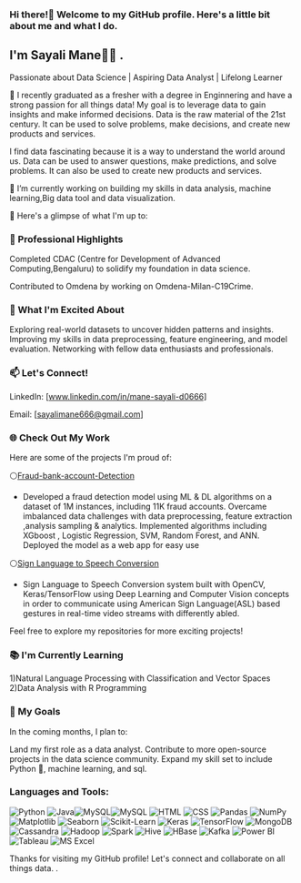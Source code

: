### Hi there!👋 Welcome to my GitHub profile. Here's a little bit about me and what I do. 
## I'm Sayali Mane🧑‍🎓 .
Passionate about Data Science | Aspiring Data Analyst | Lifelong Learner

🌱 I recently graduated as a fresher with a degree in Enginnering and have a strong passion 
   for all things data! My goal is to leverage data to gain insights and make informed decisions.
   Data is the raw material of the 21st century. It can be used to solve problems, make decisions, and create new products and services.

  I find data fascinating because it is a way to understand the world around us. Data can be used to answer questions, make predictions, and solve problems. It can also be used to create new products and services.


🔭 I’m currently working on building my skills in data analysis, machine learning,Big data tool and data visualization.

🌟 Here's a glimpse of what I'm up to:

### 💼 Professional Highlights

Completed CDAC (Centre for Development of Advanced Computing,Bengaluru) to solidify my foundation in data science.

Contributed to Omdena by working on Omdena-Milan-C19Crime.

### 🚀 What I'm Excited About
Exploring real-world datasets to uncover hidden patterns and insights.
Improving my skills in data preprocessing, feature engineering, and model evaluation.
Networking with fellow data enthusiasts and professionals.

### 📫 Let's Connect!

LinkedIn: [www.linkedin.com/in/mane-sayali-d0666]

Email: [sayalimane666@gmail.com]


### 🌐 Check Out My Work
Here are some of the projects I'm proud of:

⚪[Fraud-bank-account-Detection](https://github.com/ManeSayali/Fraud-bank-account-Detection) 
  - Developed a fraud detection model using ML & DL algorithms on a dataset of 1M instances, including 11K fraud accounts. Overcame imbalanced data challenges with data preprocessing, feature extraction ,analysis sampling & analytics. Implemented algorithms including XGboost , Logistic Regression, SVM, Random Forest, and ANN. Deployed the model as a web app for easy use


⚪[Sign Language to Speech Conversion](https://github.com/ManeSayali/Sign-To-Speech-Conversion) 
 - Sign Language to Speech Conversion system built with OpenCV, Keras/TensorFlow using Deep Learning and Computer Vision concepts in order to communicate using American Sign Language(ASL) based gestures in real-time video streams with differently abled.
                               
Feel free to explore my repositories for more exciting projects!

### 📚 I'm Currently Learning
 1)Natural Language Processing with Classification and Vector Spaces
 2)Data Analysis with R Programming

### 🎯 My Goals
In the coming months, I plan to:

Land my first role as a data analyst.
Contribute to more open-source projects in the data science community.
Expand my skill set to include Python 🐍, machine learning, and sql.

###  Languages and Tools:
![Python](https://img.shields.io/badge/python-v3.6+-blue.svg) ![Java](https://img.shields.io/badge/Java-8-orange.svg)![MySQL](https://img.shields.io/badge/mysql-latest-blue.svg)![MySQL](https://img.shields.io/badge/mysql-blue.svg)
![HTML](https://img.shields.io/badge/html-orange.svg)
![CSS](https://img.shields.io/badge/css-blueviolet.svg)
![Pandas](https://img.shields.io/badge/pandas-brightgreen.svg)
![NumPy](https://img.shields.io/badge/numpy-blue.svg)
![Matplotlib](https://img.shields.io/badge/matplotlib-orange.svg)
![Seaborn](https://img.shields.io/badge/seaborn-yellowgreen.svg)
![Scikit-Learn](https://img.shields.io/badge/scikit--learn-orange.svg)
![Keras](https://img.shields.io/badge/keras-red.svg)
![TensorFlow](https://img.shields.io/badge/tensorflow-brightgreen.svg)
![MongoDB](https://img.shields.io/badge/mongodb-success.svg)
![Cassandra](https://img.shields.io/badge/cassandra-green.svg)
![Hadoop](https://img.shields.io/badge/hadoop-important.svg)
![Spark](https://img.shields.io/badge/spark-red.svg)
![Hive](https://img.shields.io/badge/hive-purple.svg)
![HBase](https://img.shields.io/badge/hbase-critical.svg)
![Kafka](https://img.shields.io/badge/kafka-red.svg)
![Power BI](https://img.shields.io/badge/powerbi-blue.svg)
![Tableau](https://img.shields.io/badge/tableau-brightgreen.svg)
![MS Excel](https://img.shields.io/badge/msexcel-green.svg)



Thanks for visiting my GitHub profile! Let's connect and collaborate on all things data.
.
<!--
**ManeSayali/ManeSayali** is a ✨ _special_ ✨ repository because its `README.md` (this file) appears on your GitHub profile.

Here are some ideas to get you started:

- 🔭 I’m currently working on ...
- 🌱 I’m currently learning ...
- 👯 I’m looking to collaborate on ...
- 🤔 I’m looking for help with ...
- 💬 Ask me about ...
- 📫 How to reach me: ...
- 😄 Pronouns: ...
- ⚡ Fun fact: ...
-->

